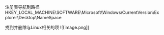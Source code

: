 注册表导航到路径HKEY_LOCAL_MACHINE\SOFTWARE\Microsoft\Windows\CurrentVersion\Explorer\Desktop\NameSpace

找到并删除与Linux相关的项
 ![[image.png]]